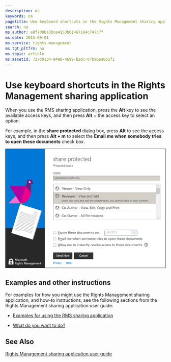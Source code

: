 ```yaml
---
description: na
keywords: na
pagetitle: Use keyboard shortcuts in the Rights Management sharing application
search: na
ms.author: e8f708ba3bce4153b61467184c747c7f
ms.date: 2015-09-01
ms.service: rights-management
ms.tgt_pltfrm: na
ms.topic: article
ms.assetid: 72760134-94e0-4699-b20c-07b96aa061f1
---
```

# Use keyboard shortcuts in the Rights Management sharing application
When you use the RMS sharing application, press the **Alt** key to see the available access keys, and then press **Alt** + the access key to select an option.

For example, in the **share protected** dialog box, press **Alt** to see the access keys, and then press **Alt + m** to select the **Email me when somebody tries to open these documents** check box.

![](../Image/ADRMS_MSRMSApp_AccessKeys.png)

## Examples and other instructions
For examples for how you might use the Rights Management sharing application, and how-to instructions, see the following sections from the Rights Management sharing application user guide:

- [Examples for using the RMS sharing application](../Topic/Rights_Management_sharing_application_user_guide.md#BKMK_SharingExamples)

- [What do you want to do?](../Topic/Rights_Management_sharing_application_user_guide.md#BKMK_SharingInstructions)

## See Also
[Rights Management sharing application user guide](../Topic/Rights_Management_sharing_application_user_guide.md)

